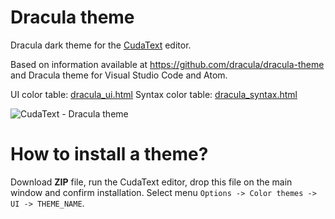 # Dracula theme

Dracula dark theme for the [CudaText](https://github.com/Alexey-T/CudaText) editor.

Based on information available at https://github.com/dracula/dracula-theme and Dracula theme for Visual Studio Code and Atom.

UI color table: [dracula_ui.html](http://www.pazera-software.com/cudatext/themes/dracula_ui.html)
Syntax color table: [dracula_syntax.html](http://www.pazera-software.com/cudatext/themes/dracula_syntax.html)

![CudaText - Dracula theme](http://www.pazera-software.com/cudatext/themes/cudatext_dracula.png)


# How to install a theme?
Download **ZIP** file, run the CudaText editor, drop this file on the main window and confirm installation. Select menu `Options -> Color themes -> UI -> THEME_NAME`.